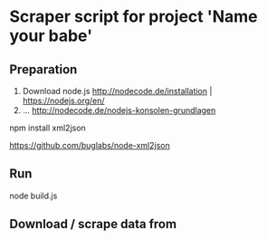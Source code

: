 Scraper script for project 'Name your babe'
===========================================

Preparation
-----------

1. Download node.js http://nodecode.de/installation | https://nodejs.org/en/
2. ... http://nodecode.de/nodejs-konsolen-grundlagen

npm install xml2json

https://github.com/buglabs/node-xml2json

Run
---

node build.js

Download / scrape data from
---------------------------

